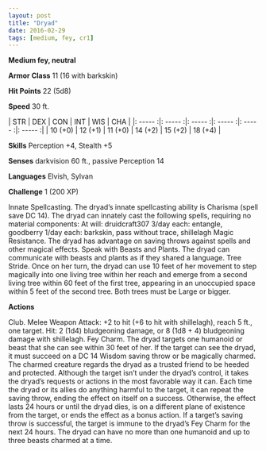 ```yaml
---
layout: post
title: "Dryad"
date: 2016-02-29
tags: [medium, fey, cr1]
---
```


**Medium fey, neutral**

**Armor Class** 11 (16 with barkskin)

**Hit Points** 22 (5d8)

**Speed** 30 ft.

|   STR   |   DEX   |   CON   |   INT   |   WIS   |   CHA   |
|: ----- :|: ----- :|: ----- :|: ----- :|: ----- :|: ----- :|
| 10 (+0) | 12 (+1) | 11 (+0) | 14 (+2) | 15 (+2) | 18 (+4) |

**Skills** Perception +4, Stealth +5 

**Senses** darkvision 60 ft., passive Perception 14 

**Languages** Elvish, Sylvan 

**Challenge** 1 (200 XP)

 Innate Spellcasting. The dryad’s innate spellcasting ability is Charisma (spell save DC 14). The dryad can innately cast the following spells, requiring no material components: At will: druidcraft307 3/day each: entangle, goodberry 1/day each: barkskin, pass without trace, shillelagh Magic Resistance. The dryad has advantage on saving throws against spells and other magical effects. Speak with Beasts and Plants. The dryad can communicate with beasts and plants as if they shared a language. Tree Stride. Once on her turn, the dryad can use 10 feet of her movement to step magically into one living tree within her reach and emerge from a second living tree within 60 feet of the first tree, appearing in an unoccupied space within 5 feet of the second tree. Both trees must be Large or bigger. 

**Actions** 

Club. Melee Weapon Attack: +2 to hit (+6 to hit with shillelagh), reach 5 ft., one target. Hit: 2 (1d4) bludgeoning damage, or 8 (1d8 + 4) bludgeoning damage with shillelagh. Fey Charm. The dryad targets one humanoid or beast that she can see within 30 feet of her. If the target can see the dryad, it must succeed on a DC 14 Wisdom saving throw or be magically charmed. The charmed creature regards the dryad as a trusted friend to be heeded and protected. Although the target isn’t under the dryad’s control, it takes the dryad’s requests or actions in the most favorable way it can. Each time the dryad or its allies do anything harmful to the target, it can repeat the saving throw, ending the effect on itself on a success. Otherwise, the effect lasts 24 hours or until the dryad dies, is on a different plane of existence from the target, or ends the effect as a bonus action. If a target’s saving throw is successful, the target is immune to the dryad’s Fey Charm for the next 24 hours. The dryad can have no more than one humanoid and up to three beasts charmed at a time.